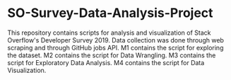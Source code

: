 # SO-Survey-Data-Analysis-Project

This repository contains scripts for analysis and visualization of Stack Overflow's Developer Survey 2019.
Data collection was done through web scraping and through GitHub jobs API.
M1 contains the script for exploring the dataset.
M2 contains the script for Data Wrangling. 
M3 contains the script for Exploratory Data Analysis.
M4 contains the script for Data Visualization. 

